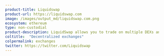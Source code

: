 ```yaml
---
product-title: Liquidswap
product-url: https://liquidswap.com
image: /images/output_md/liquidswap.com.png
ecosystem: ethereum
type: non-custodial
product-description: LiquidSwap allows you to trade on multiple DEXs and combine liquidity for the best price.
coltitle:  "Decentralized exchanges"
colpermalink: exchanges
twitter: https://twitter.com/Liquidswap
---
```

